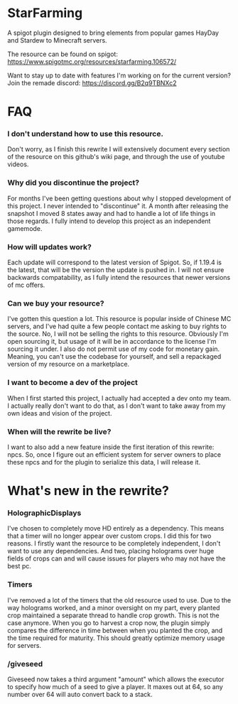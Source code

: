 # StarFarming
A spigot plugin designed to bring elements from popular games HayDay and Stardew to Minecraft servers.

The resource can be found on spigot:
https://www.spigotmc.org/resources/starfarming.106572/

Want to stay up to date with features I'm working on for the current version? Join the remade discord:
https://discord.gg/B2q9TBNXc2



# FAQ

### I don't understand how to use this resource.
Don't worry, as I finish this rewrite I will extensively document every section of the resource on this github's wiki page, and through the use of youtube videos.

### Why did you discontinue the project?
For months I've been getting questions about why I stopped development of this project. I never intended to "discontinue" it. A month after releasing the snapshot I moved 8 states away and had to handle a lot of life things in those regards. I fully intend to develop this project as an independent gamemode.

### How will updates work?
Each update will correspond to the latest version of Spigot. So, if 1.19.4 is the latest, that will be the version the update is pushed in. I will not ensure backwards compatability, as I fully intend the resources that newer versions of mc offers.

### Can we buy your resource?
I've gotten this question a lot. This resource is popular inside of Chinese MC servers, and I've had quite a few people contact me asking to buy rights to the source. No, I will not be selling the rights to this resource. Obviously I'm open sourcing it, but usage of it will be in accordance to the license I'm sourcing it under. I also do not permit use of my code for monetary gain. Meaning, you can't use the codebase for yourself, and sell a repackaged version of my resource on a marketplace.

### I want to become a dev of the project
When I first started this project, I actually had accepted a dev onto my team. I actually really don't want to do that, as I don't want to take away from my own ideas and vision of the project.

### When will the rewrite be live?
I want to also add a new feature inside the first iteration of this rewrite: npcs. So, once I figure out an efficient system for server owners to place these npcs and for the plugin to serialize this data, I will release it.


# What's new in the rewrite?

### HolographicDisplays
I've chosen to completely move HD entirely as a dependency. This means that a timer will no longer appear over custom crops. I did this for two reasons. I firstly want the resource to be completely independent, I don't want to use any dependencies. And two, placing holograms over huge fields of crops can and will cause issues for players who may not have the best pc.

### Timers 
I've removed a lot of the timers that the old resource used to use. Due to the way holograms worked, and a minor oversight on my part, every planted crop maintained a separate thread to handle crop growth. This is not the case anymore. When you go to harvest a crop now, the plugin simply compares the difference in time between when you planted the crop, and the time required for maturity. This should greatly optimize memory usage for servers.

### /giveseed
Giveseed now takes a third argument "amount" which allows the executor to specify how much of a seed to give a player. It maxes out at 64, so any number over 64 will auto convert back to a stack.

